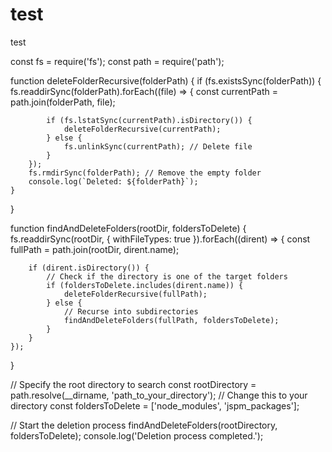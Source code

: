 # test
test

const fs = require('fs');
const path = require('path');

function deleteFolderRecursive(folderPath) {
    if (fs.existsSync(folderPath)) {
        fs.readdirSync(folderPath).forEach((file) => {
            const currentPath = path.join(folderPath, file);

            if (fs.lstatSync(currentPath).isDirectory()) {
                deleteFolderRecursive(currentPath);
            } else {
                fs.unlinkSync(currentPath); // Delete file
            }
        });
        fs.rmdirSync(folderPath); // Remove the empty folder
        console.log(`Deleted: ${folderPath}`);
    }
}

function findAndDeleteFolders(rootDir, foldersToDelete) {
    fs.readdirSync(rootDir, { withFileTypes: true }).forEach((dirent) => {
        const fullPath = path.join(rootDir, dirent.name);

        if (dirent.isDirectory()) {
            // Check if the directory is one of the target folders
            if (foldersToDelete.includes(dirent.name)) {
                deleteFolderRecursive(fullPath);
            } else {
                // Recurse into subdirectories
                findAndDeleteFolders(fullPath, foldersToDelete);
            }
        }
    });
}

// Specify the root directory to search
const rootDirectory = path.resolve(__dirname, 'path_to_your_directory'); // Change this to your directory
const foldersToDelete = ['node_modules', 'jspm_packages'];

// Start the deletion process
findAndDeleteFolders(rootDirectory, foldersToDelete);
console.log('Deletion process completed.');
